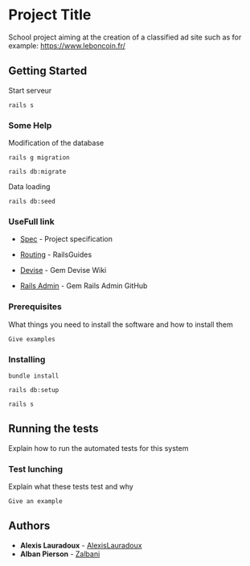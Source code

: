 # Project Title

School project aiming at the creation of a classified ad site such as for example: https://www.leboncoin.fr/

## Getting Started

Start serveur

```
rails s
```

### Some Help

Modification of the database

```
rails g migration 

rails db:migrate
```

Data loading
```
rails db:seed
```
### UseFull link

* [Spec](https://s3.eu-central-1.amazonaws.com/gbarillot-ynov-ruby/files/specs_listings.pdf) - Project specification

* [Routing](https://edgeguides.rubyonrails.org/routing.html) - RailsGuides
* [Devise](https://github.com/plataformatec/devise) - Gem Devise Wiki 
* [Rails Admin](https://github.com/sferik/rails_admin) - Gem Rails Admin GitHub 


### Prerequisites

What things you need to install the software and how to install them

```
Give examples
```

### Installing


```
bundle install

rails db:setup

rails s
```

## Running the tests

Explain how to run the automated tests for this system

### Test lunching

Explain what these tests test and why

```
Give an example
```

## Authors

* **Alexis Lauradoux** - [AlexisLauradoux](https://github.com/AlexisLauradoux)
* **Alban Pierson** - [Zalbani](https://github.com/Zalbani)

